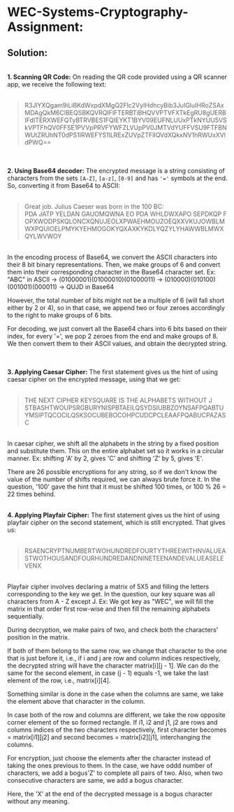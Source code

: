 <h1><b>WEC-Systems-Cryptography-Assignment:</b></h1>
<h2><b>Solution:</b></h2>



</br><b>1. Scanning QR Code:</b> 
On reading the QR code provided using a QR scanner app, we receive the following text:</br></br>

>R3JlYXQgam9iLiBKdWxpdXMgQ2Flc2VyIHdhcyBib3JuIGluIHRoZSAxMDAgQkM6ClBEQSBKQVRQIFlFTERBTiBHQVVPTVFXTkEgRU8gUERBIFdITERXWEFQTyBTRVBES1FQIEYKT1BYV09EUFNLUUxPTkNYUU5VSkVPTFhQV0FFSE1PVVpPRVFYWFZLVUpPV0JMTVdYUFFVSU9FTFBNWUtZRUhNT0dPS1lRWEFYS1lLRExZUVpZTFlIQVdXQkxNV1hRWUxXVldPWQ==



</br></br><b>2. Using Base64 decoder:</b>
The encrypted message is a string consisting of characters from the sets `[A-Z]`, `[a-z]`, `[0-9]` and has `'='` symbols at the end. So, converting it from Base64 to ASCII:</br></br>

>Great job. Julius Caeser was born in the 100 BC:</br>
PDA JATP YELDAN GAUOMQWNA EO PDA WHLDWXAPO SEPDKQP F</br>
OPXWODPSKQLONCXQNUJEOLXPWAEHMOUZOEQXXVKUJOWBLMWXPQUIOELPMYKYEHMOGOKYQXAXKYKDLYQZYLYHAWWBLMWXQYLWVWOY

</br>In the encoding process of Base64, we convert the ASCII characters into their 8 bit binary representations. Then, we make groups of 6 and convert them into their corresponding character in the Base64 character set. Ex: "ABC" in ASCII -> (01000001)(01000010)(01000011) -> (010000)(010100)(001001)(000011) -> QUJD in Base64

However, the total number of bits might not be a multiple of 6 (will fall short either by  2 or 4), so in that case, we append two or four zeroes accordingly to the right to make groups of 6 bits.

For decoding, we just convert all the Base64 chars into 6 bits based on their index, for every '=', we pop 2 zeroes from the end and make groups of 8. We then convert them to their ASCII values, and obtain the decrypted string.



</br></br><b>3. Applying Caesar Cipher:</b>
The first statement gives us the hint of using caesar cipher on the encrypted message, using that we get:</br></br>

>THE NEXT CIPHER KEYSQUARE IS THE ALPHABETS WITHOUT J</br>
STBASHTWOUPSRGBURYNISPBTAEILQSYDSIUBBZOYNSAFPQABTUYMSIPTQCOCILQSKSOCUBEBOCOHPCUDCPCLEAAFPQABUCPAZASC

</br>In caesar cipher, we shift all the alphabets in the string by a fixed position and substitute them. This on the entire alphabet set so it  works in a circular manner. Ex: shifting 'A' by 2, gives 'C' and shifting 'Z' by 5, gives 'E'.

There are 26 possible encryptions for any string, so if we don't know the value of the number of shifts required, we can always brute force it.
In the question, '100' gave the hint that it must be shifted 100 times, or 100 % 26 = 22 times behind.



</br><b>4. Applying Playfair Cipher:</b> The first statement gives us the hint of using playfair cipher on the second statement, which is still encrypted. That gives us:</br></br>

>RSAENCRYPTNUMBERTWOHUNDREDFOURTYTHREEWITHNVALUEASTWOTHOUSANDFOURHUNDREDANDNINETEENANDEVALUEASELEVENX

</br>Playfair cipher involves declaring a matrix of 5X5 and filling the letters corresponding to the key we get. In the question, our key square was all characters from A - Z except J.
Ex: We got key as "WEC", we will fill the matrix in that order first row-wise and then fill the remaining alphabets sequentially.

During decryption, we make pairs of two, and check both the characters' position in the matrix.

If both of them belong to the same row, we change that character to the one that is just before it, i.e., if i and j are row and column indices respectively, the decrypted string will have the character matrix[i][j - 1]. We can do the same for the second element, in case (j - 1) equals -1, we take the last element of the row, i.e., matrix[i][4].

Something similar is done in the case when the columns are same, we take the element above that character in the column.

In case both of the row and columns are different, we take the row opposite corner element of the so formed rectangle. If i1, i2 and j1, j2 are rows and columns indices of the two characters respectively, first character becomes = matrix[i1][j2] and second becomes = matrix[i2][j1], interchanging the columns.

For encryption, just choose the elements after the character instead of taking the ones previous to them. In the case, we have oddd number of characters, we add a bogus'Z' to complete all pairs of two. Also, when two consecutive characters are same, we add a bogus character.

Here, the 'X' at the end of the decrypted message is a bogus character without any meaning.



